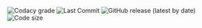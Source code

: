 ![Codacy grade](https://img.shields.io/codacy/grade/b704176956fd4045baa9f15712558683)
![Last Commit](https://img.shields.io/github/last-commit/HolographicHat/MiHoYo-Authenticator)
![GitHub release (latest by date)](https://img.shields.io/github/v/release/HolographicHat/MiHoYo-Authenticator)
![Code size](https://img.shields.io/github/languages/code-size/HolographicHat/MiHoYo-Authenticator)